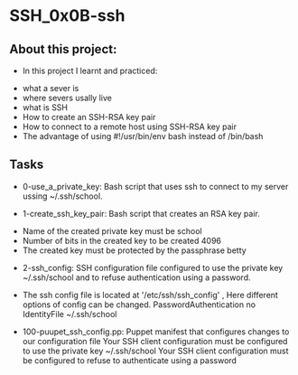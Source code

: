 # SSH_0x0B-ssh

## About this project:

* In this project I learnt and practiced:
- what a sever is
- where severs usally live
- what is SSH
- How to create an SSH-RSA key pair
- How to connect to a remote host using SSH-RSA key pair
- The advantage of using #!/usr/bin/env bash instead of /bin/bash

## Tasks

* 0-use_a_private_key: Bash script that uses ssh to connect to my server ussing ~/.ssh/school.

* 1-create_ssh_key_pair: Bash script that creates an RSA key pair.

- Name of the created private key must be school
- Number of bits in the created key to be created 4096
- The created key must be protected by the passphrase betty

* 2-ssh_config: SSH configuration file configured to use the private key ~/.ssh/school and to refuse authentication using a password.
- The ssh config file is located at '/etc/ssh/ssh_config' ,
Here different options of config can be changed.
PasswordAuthentication no
IdentityFile ~/.ssh/school

* 100-puupet_ssh_config.pp: Puppet manifest that configures changes to our configuration file
Your SSH client configuration must be configured to use the private key ~/.ssh/school
Your SSH client configuration must be configured to refuse to authenticate using a password


